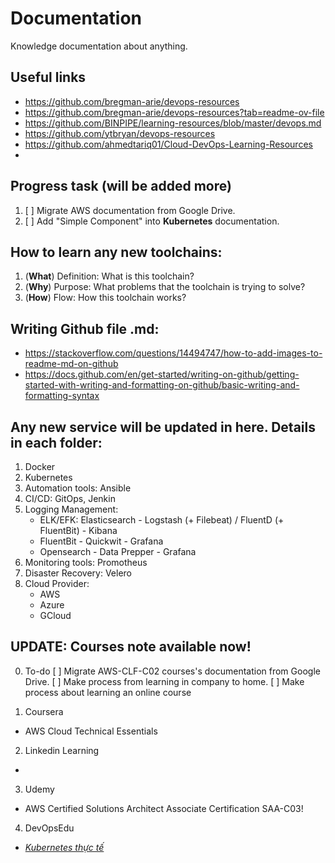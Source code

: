 # Documentation
Knowledge documentation about anything.

## Useful links
- https://github.com/bregman-arie/devops-resources
- https://github.com/bregman-arie/devops-resources?tab=readme-ov-file
- https://github.com/BINPIPE/learning-resources/blob/master/devops.md
- https://github.com/ytbryan/devops-resources
- https://github.com/ahmedtariq01/Cloud-DevOps-Learning-Resources
- 

## Progress task (will be added more)
1. [ ] Migrate AWS documentation from Google Drive.
2. [ ] Add "Simple Component" into **Kubernetes** documentation. 

## How to learn any new toolchains:
1. (**What**) Definition: What is this toolchain?
2. (**Why**) Purpose: What problems that the toolchain is trying to solve?
3. (**How**) Flow: How this toolchain works?

## Writing Github file .md:
- https://stackoverflow.com/questions/14494747/how-to-add-images-to-readme-md-on-github
- https://docs.github.com/en/get-started/writing-on-github/getting-started-with-writing-and-formatting-on-github/basic-writing-and-formatting-syntax

## Any new service will be updated in here. Details in each folder:
1. Docker
2. Kubernetes
3. Automation tools: Ansible
4. CI/CD: GitOps, Jenkin
5. Logging Management:
    - ELK/EFK: Elasticsearch - Logstash (+ Filebeat) / FluentD (+ FluentBit) - Kibana
    - FluentBit - Quickwit - Grafana
    - Opensearch - Data Prepper - Grafana
6. Monitoring tools: Promotheus
7. Disaster Recovery: Velero
8. Cloud Provider:
    - AWS
    - Azure
    - GCloud

## UPDATE: Courses note available now!
0. To-do
[ ] Migrate AWS-CLF-C02 courses's documentation from Google Drive.
[ ] Make process from learning in company to home.
[ ] Make process about learning an online course

1. Coursera
- AWS Cloud Technical Essentials
2. Linkedin Learning
- 
3. Udemy
- AWS Certified Solutions Architect Associate Certification SAA-C03!
4. DevOpsEdu
- [_Kubernetes thực tế_](https://devopsedu.vn/courses/khoa-hoc-kubenetes-thuc-te)
